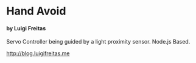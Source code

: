 <h1> Hand Avoid </h1> <h4>by Luigi Freitas</h4>
Servo Controller being guided by a light proximity sensor. Node.js Based.


http://blog.luigifreitas.me
